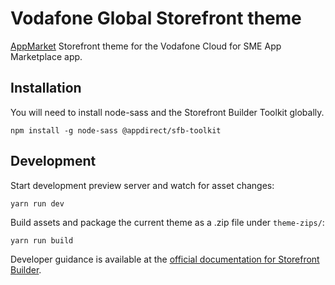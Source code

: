 # Vodafone Global Storefront theme

[AppMarket](https://www.appdirect.com/products/appmarket) Storefront theme for the Vodafone Cloud for SME App Marketplace app.

## Installation

You will need to install node-sass and the Storefront Builder Toolkit globally.

    npm install -g node-sass @appdirect/sfb-toolkit

## Development

Start development preview server and watch for asset changes:

    yarn run dev

Build assets and package the current theme as a .zip file under `theme-zips/`:

    yarn run build

Developer guidance is available at the [official documentation for Storefront Builder](https://help.appdirect.com/appmarket/Default.htm#StorefrontBuilder/sfb-getting-started.htm).
